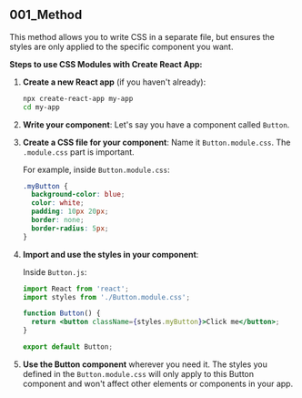 ## 001_Method
This method allows you to write CSS in a separate file, but ensures the styles are only applied to the specific component you want.

**Steps to use CSS Modules with Create React App:**

1. **Create a new React app** (if you haven't already):
   ```bash
   npx create-react-app my-app
   cd my-app
   ```

2. **Write your component**: Let's say you have a component called `Button`.

3. **Create a CSS file for your component**: Name it `Button.module.css`. The `.module.css` part is important.

   For example, inside `Button.module.css`:
   ```css
   .myButton {
     background-color: blue;
     color: white;
     padding: 10px 20px;
     border: none;
     border-radius: 5px;
   }
   ```

4. **Import and use the styles in your component**:

   Inside `Button.js`:
   ```jsx
   import React from 'react';
   import styles from './Button.module.css';

   function Button() {
     return <button className={styles.myButton}>Click me</button>;
   }

   export default Button;
   ```

5. **Use the Button component** wherever you need it. The styles you defined in the `Button.module.css` will only apply to this Button component and won't affect other elements or components in your app.
